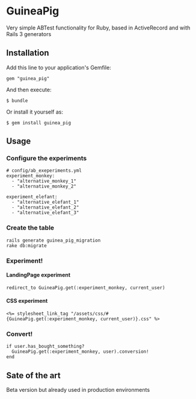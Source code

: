 # GuineaPig

Very simple ABTest functionality for Ruby, based in ActiveRecord and with Rails 3 generators

## Installation

Add this line to your application's Gemfile:

    gem "guinea_pig"

And then execute:

    $ bundle

Or install it yourself as:

    $ gem install guinea_pig

## Usage

### Configure the experiments

    # config/ab_exeperiments.yml
    experiment_monkey:
      - "alternative_monkey_1"
      - "alternative_monkey_2"

    experiment_elefant:
      - "alternative_elefant_1"
      - "alternative_elefant_2"
      - "alternative_elefant_3"

### Create the table

    rails generate guinea_pig_migration
    rake db:migrate

### Experiment!

#### LandingPage experiment

    redirect_to GuineaPig.get(:experiment_monkey, current_user)

#### CSS experiment

    <%= stylesheet_link_tag "/assets/css/#{GuineaPig.get(:experiment_monkey, current_user)}.css" %>

### Convert!

    if user.has_bought_something?
      GuineaPig.get(:experiment_monkey, user).conversion!
    end

## Sate of the art

Beta version but already used in production environments
